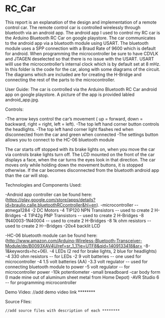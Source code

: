 RC_Car
======

This report is an explanation of the design and implementation of a remote control car. The remote control car is controlled wirelessly through bluetooth via an android app. The android app I used to control my RC car is the Arduino Bluetooth RC Car on google playstore. The car communicates to the android app via a bluetooth module using USART. 
The bluetooth module uses a SPP connection with a Braud Rate of 9600 which is default for android. When programming the microcontroller be sure to have CDVLK and JTAGEN deselected so that there is no issue with the USART. USART willl use the microcontroller’s internal clock which is by default set at 8 mHz.
In this folder is the code for the car, along with some diagrams of the circuit. The diagrams which are included are for creating the H-Bridge and connecting the rest of the parts to the microcontroller. 

User Guide:
	The car is controlled via the Arduino Bluetooth RC Car android app on google playstore. A picture of the app is provided labled android_app.jpg.

Controls:

-The arrow keys control the car’s movement ( up = forward, down = backward, right = right, left = left). 
-The top left hand corner button controls the headlights.
-The top left hand corner light flashes red when disconnected from the car and green when connected
-The settings button allows you to connect to the HC-06 bluetooth module

The car starts off stopped with its brake lights on, when you move the car via controls brake lights turn off. The LCD mounted on the front of the car displays a face, when the car turns the eyes look in that direction. The car moves only while holding down the movement buttons, it is stopped otherwise. If the car becomes disconnected from the bluetooth android app than the car will stop.


Technologies and Components Used:

-Android app controller can be found here: (https://play.google.com/store/apps/details?id=braulio.calle.bluetoothRCcontroller&hl=en). 
-microcontroller -- atmega1284
-2 DC Motors
-4 TIP120 NPN Transistors -- used to create 2 H-Bridges
-4 TIP42g PNP Transistors -- used to create 2 H-Bridges
-8 1N40003-1N40004  -- used to create 2 H-Bridges
-8 1k ohm resistors -- used to create 2 H--Bridges
-20x4 backlit LCD 

-HC-06 bluetooth module can be found here: (http://www.amazon.com/Arduino-Wireless-Bluetooth-Transceiver-Module/dp/B0093XAV4U/ref=sr_1_1?ie=UTF8&qid=1409133418&sr=
-8-1&keywords=hc+06).
-4 LEDs (2 red for brake lights, 2 blue for headlights)
-4 330 ohm resistors -- for LEDs
-2 9 volt batteries -- one used for microcontroller
-4 1.5 volt batteries (AA)
-3.3 volt regulator -- used for connecting bluetooth module to power
-5 volt regulator -- for microcontroller power
-10k potentiometer
-small breadboard
-car body form (I made mine out of aluminum sheet metal from Home Depot)
-AVR Studio 6 -- for programming microcontroller

Demo Video:
//add demo video link ********

Source FIles:

	//add source files with description of each ********
